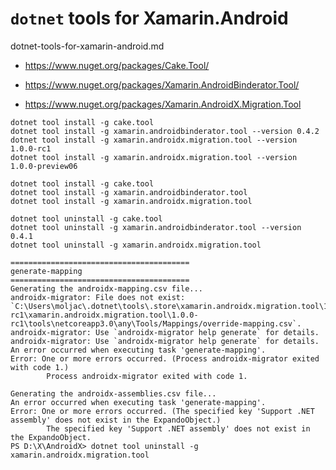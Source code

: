# `dotnet` tools for Xamarin.Android

dotnet-tools-for-xamarin-android.md

*   https://www.nuget.org/packages/Cake.Tool/

*   https://www.nuget.org/packages/Xamarin.AndroidBinderator.Tool/

*   https://www.nuget.org/packages/Xamarin.AndroidX.Migration.Tool


```
dotnet tool install -g cake.tool
dotnet tool install -g xamarin.androidbinderator.tool --version 0.4.2
dotnet tool install -g xamarin.androidx.migration.tool --version 1.0.0-rc1
dotnet tool install -g xamarin.androidx.migration.tool --version 1.0.0-preview06
```

```
dotnet tool install -g cake.tool
dotnet tool install -g xamarin.androidbinderator.tool
dotnet tool install -g xamarin.androidx.migration.tool
```

```
dotnet tool uninstall -g cake.tool
dotnet tool uninstall -g xamarin.androidbinderator.tool --version 0.4.1
dotnet tool uninstall -g xamarin.androidx.migration.tool
```


```
========================================
generate-mapping
========================================
Generating the androidx-mapping.csv file...
androidx-migrator: File does not exist: `C:\Users\moljac\.dotnet\tools\.store\xamarin.androidx.migration.tool\1.0.0-rc1\xamarin.androidx.migration.tool\1.0.0-rc1\tools\netcoreapp3.0\any\Tools/Mappings/override-mapping.csv`.
androidx-migrator: Use `androidx-migrator help generate` for details.
androidx-migrator: Use `androidx-migrator help generate` for details.
An error occurred when executing task 'generate-mapping'.
Error: One or more errors occurred. (Process androidx-migrator exited with code 1.)
        Process androidx-migrator exited with code 1.
```


```
Generating the androidx-assemblies.csv file...
An error occurred when executing task 'generate-mapping'.
Error: One or more errors occurred. (The specified key 'Support .NET assembly' does not exist in the ExpandoObject.)
        The specified key 'Support .NET assembly' does not exist in the ExpandoObject.
PS D:\X\AndroidX> dotnet tool uninstall -g xamarin.androidx.migration.tool
```
